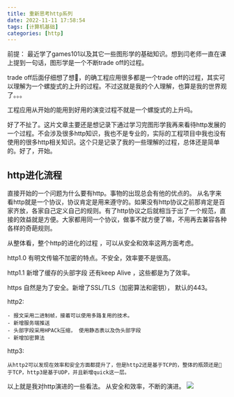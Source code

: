 ```yaml
---
title: 重新思考http系列
date: 2022-11-11 17:58:54
tags: [计算机基础]
categories: [http]
---
```


前提： 最近学了games101以及其它一些图形学的基础知识。想到闫老师一直在课上提到一句话，图形学是一个不断trade off的过程。

trade off后面仔细想了想🤔️，的确工程应用很多都是一个trade off的过程，其实可以理解为一个螺旋式的上升的过程。不过这就是我的个人理解，也算是我的世界观了。。。

工程应用从开始的能用到好用的演变过程不就是一个螺旋式的上升吗。

好了不扯了。这片文章主要还是想记录下通过学习完图形学我再来看待http发展的一个过程。不会涉及很多http知识，我也不是专业的，实际的工程项目中我也没有使用的很多http相关知识。这个只是记录了我的一些理解的过程，总体还是简单的。好了，开始。

## http进化流程

直接开始的一个问题为什么要有http。事物的出现总会有他的优点的。
从名字来看http就是一个协议，协议肯定是用来遵守的。如果没有http协议之前那肯定是百家齐放，各家自己定义自己的规则。有了http协议之后就相当于出了一个规范，直接的效益就是方便。大家都用同一个协议，做事不就方便了嘛，不用再去兼容各种各样的奇葩规则。

从整体看，整个http的进化的过程 ，可以从安全和效率这两方面考虑。

http1.0 有明文传输不加密的特点。不安全，效率要不是很高。

http1.1 新增了缓存的头部字段 还有keep Alive ，这些都是为了效率。

https 自然是为了安全。新增了SSL/TLS（加密算法和密钥）， 默认的443。

http2:

    - 报文采用二进制帧，接着可以使用多路复用的技术。
    - 新增服务端推送
    - 头部字段采用HPACk压缩， 使用静态表以及伪头部字段
    - 新增加密算法

http3:

    从http2可以发现在效率和安全方面都提升了，但是http2还是基于TCP的，整体的瓶颈还是🚫于TCP，http3是基于UDP，并且新增quick这一层。
    
以上就是我对http演进的一些看法。
从安全和效率，不断的演进。
![](https://strainbow.oss-cn-hangzhou.aliyuncs.com/20230719211437.png)


